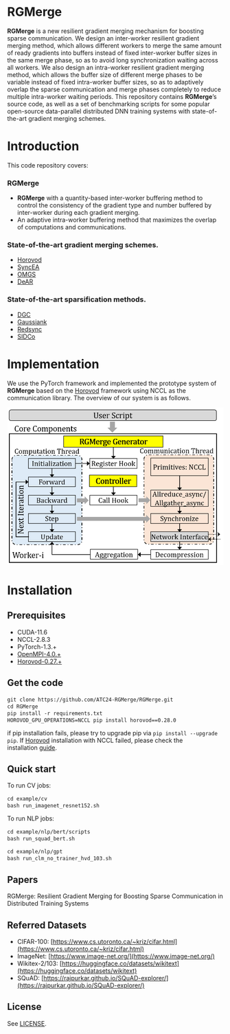 # RGMerge

__RGMerge__ is a new resilient gradient merging mechanism for boosting sparse communication. We design an inter-worker resilient gradient merging method, which allows different workers to merge the same amount of ready gradients into buffers instead of fixed inter-worker buffer sizes in the same merge phase, so as to avoid long synchronization waiting across all workers. We also design an intra-worker resilient gradient merging method, which allows the buffer size of different merge phases to be variable instead of fixed intra-worker buffer sizes, so as to adaptively overlap the sparse communication and merge phases completely to reduce multiple intra-worker waiting periods. This repository contains __RGMerge__’s source code, as well as a set of benchmarking scripts for some popular open-source data-parallel distributed DNN training systems with state-of-the-art gradient merging schemes.

# Introduction

This code repository covers:

### RGMerge

- __RGMerge__ with a quantity-based inter-worker buffering method to control the consistency of the gradient type and number buffered by inter-worker during each gradient merging.
- An adaptive intra-worker buffering method that maximizes the overlap of computations and communications.

### State-of-the-art gradient merging schemes.

- [Horovod](https://github.com/horovod/horovod)
- [SyncEA](https://dl.acm.org/doi/pdf/10.1145/3126908.3126912)
- [OMGS](https://github.com/HKBU-HPML/OMGS-SGD)
- [DeAR](https://github.com/lzhangbv/dear_pytorch?tab=readme-ov-file)

### State-of-the-art sparsification methods.

- [DGC](https://arxiv.org/pdf/1712.01887.pdf)
- [Gaussiank](https://arxiv.org/pdf/1911.08772.pdf)
- [Redsync](https://www.sciencedirect.com/science/article/pii/S0743731518308657)
- [SIDCo](https://proceedings.mlsys.org/paper_files/paper/2021/file/fea47a8aa372e42f3c84327aec9506cf-Paper.pdf)

# Implementation

We use the PyTorch framework and implemented the prototype system of __RGMerge__ based on the [Horovod](https://github.com/horovod/horovod) framework using NCCL as the communication library. The overview of our system is as follows.

<!-- ![Overview](Overview.png) -->
<center class ='img'>
<img src="Overview.png" width="700px" />
</center>

# Installation

## **Prerequisites**

- CUDA-11.6
- NCCL-2.8.3
- PyTorch-1.3.+
- [OpenMPI-4.0.+](https://www-lb.open-mpi.org/software/ompi/v4.0/)
- [Horovod-0.27.+](https://github.com/horovod/horovod)

## Get the code

```
git clone https://github.com/ATC24-RGMerge/RGMerge.git
cd RGMerge
pip install -r requirements.txt
HOROVOD_GPU_OPERATIONS=NCCL pip install horovod==0.28.0
```

if pip installation fails, please try to upgrade pip via `pip install --upgrade pip`. If [Horovod](https://github.com/horovod/horovod) installation with NCCL failed, please check the installation [guide](https://horovod.readthedocs.io/en/stable/install_include.html).

## Quick start

To run CV jobs:

```
cd example/cv
bash run_imagenet_resnet152.sh
```

To run NLP jobs:

```
cd example/nlp/bert/scripts
bash run_squad_bert.sh
```
```
cd example/nlp/gpt
bash run_clm_no_trainer_hvd_103.sh
```

## Papers

RGMerge: Resilient Gradient Merging for Boosting Sparse Communication in Distributed Training Systems

## Referred Datasets

- CIFAR-100: [https://www.cs.utoronto.ca/~kriz/cifar.html](https://www.cs.utoronto.ca/~kriz/cifar.html)
- ImageNet: [https://www.image-net.org/](https://www.image-net.org/)
- Wikitex-2/103: [https://huggingface.co/datasets/wikitext](https://huggingface.co/datasets/wikitext)
- SQuAD: [https://rajpurkar.github.io/SQuAD-explorer/](https://rajpurkar.github.io/SQuAD-explorer/)

## License

See [LICENSE](https://github.com/ATC24-RGMerge/RGMerge/blob/main/LICENSE.txt).
